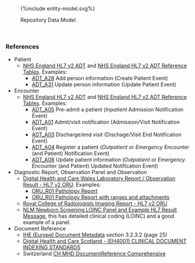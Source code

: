 
<figure>
{%include entity-model.svg%}
<p id="fX.X.X.X-X" class="figureTitle">Repository Data Model</p>
</figure>
<br clear="all">

### References

- Patient 
  - [NHS England HL7 v2 ADT](HSCIC-ITK-HL7-V2-Message-Specifications.pdf) and [NHS England HL7 v2 ADT Reference Tables](HSCIC-ITK-HL7-V2-Reference-Tables.pdf). Examples:
    - [ADT_A28](ADT/A28_Example.txt) Add person information (Create Patient Event)
    - [ADT_A31](ADT/A31_Example.txt) Update person information (Update Patient Event)
- Encounter
  - [NHS England HL7 v2 ADT](HSCIC-ITK-HL7-V2-Message-Specifications.pdf) and [NHS England HL7 v2 ADT Reference Tables](HSCIC-ITK-HL7-V2-Reference-Tables.pdf). Examples:
    - [ADT_A05](ADT/A05_Example.txt) Pre-admit a patient (*Inpatient* Admission Notification Event)
    - [ADT_A01](ADT/A01_Example.txt) Admit/visit notification (Admission/Visit Notification Event)
    - [ADT_A03](ADT/A03_Example.txt) Discharge/end visit (Dischage/Visit End Notification Event)
    - [ADT_A04](ADT/A04_Example.txt) Register a patient (*Outpatient* or *Emergency* Encounter (and Patient) Notification Event)
    - [ADT_A08](ADT/A048_Example.txt) Update patient information (*Outpatient* or *Emergency* Encounter (and Patient) Updated Notification Event)
- Diagnostic Report, Observation Panel and Observation
  - [Digital Health and Care Wales Laboratory Report / Observation Result  - HL7 v2 ORU](DHCW-HL7v25-ORUR01-Specification.pdf). Examples:
    - [ORU_R01 Pathology Report](DHCW-Example-Pathology-Report-HL7v2ORU.txt)
    - [ORU_R01 Pathology Report with ranges and attachments](DHCW-Example-PathologyReport-withAttachementsAndRanges-HL7v2ORU.txt)
  - [Royal College of Radiologists Imaging Report - HL7 v2 ORU](https://www.rcr.ac.uk/media/wwtp2mif/rcr-publications_radiology-reporting-networks-understanding-the-technical-options_march-2022.pdf)
  - [NLM Newborn Screening LOINC Panel and Example HL7 Result Message](https://lhncbc.nlm.nih.gov/newbornscreeningcodes/nb/sc/constructingNBSHL7messages.html), this has detailed clinical coding (LOINC) and a good example of a panel.
- Document Reference
  - [IHE (Europe) Document Metadata](https://www.ihe-europe.net/sites/default/files/2017-11/IHE_ITI_XDS_Metadata_Guidelines_v1.0.pdf) section 3.2.3.2 (page 25)
  - [Digital Health and Care Scotland - (EH4001) CLINICAL DOCUMENT INDEXING STANDARDS ](https://www.digihealthcare.scot/app/uploads/2024/05/CDI-Standard-V4.5-FINAL.pdf)
  - Switzerland [CH MHD DocumentReference Comprehensive](https://build.fhir.org/ig/ehealthsuisse/ch-epr-fhir/StructureDefinition-ch-mhd-documentreference-comprehensive.html)

